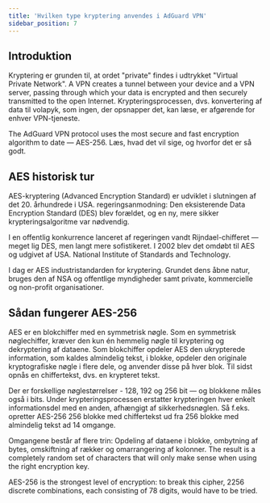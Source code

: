 ```yaml
---
title: 'Hvilken type kryptering anvendes i AdGuard VPN'
sidebar_position: 7
---
```


## Introduktion

Kryptering er grunden til, at ordet "private" findes i udtrykket "Virtual Private Network". A VPN creates a tunnel between your device and a VPN server, passing through which your data is encrypted and then securely transmitted to the open Internet. Krypteringsprocessen, dvs. konvertering af data til volapyk, som ingen, der opsnapper det, kan læse, er afgørende for enhver VPN-tjeneste.

The AdGuard VPN protocol uses the most secure and fast encryption algorithm to date — AES-256. Læs, hvad det vil sige, og hvorfor det er så godt.

## AES historisk tur

AES-kryptering (Advanced Encryption Standard) er udviklet i slutningen af det 20. århundrede i USA. regeringsanmodning: Den eksisterende Data Encryption Standard (DES) blev forældet, og en ny, mere sikker krypteringsalgoritme var nødvendig.

I en offentlig konkurrence lanceret af regeringen vandt Rijndael-chifferet — meget lig DES, men langt mere sofistikeret. I 2002 blev det omdøbt til AES og udgivet af USA. National Institute of Standards and Technology.

I dag er AES industristandarden for kryptering. Grundet dens åbne natur, bruges den af NSA og offentlige myndigheder samt private, kommercielle og non-profit organisationer.

## Sådan fungerer AES-256

AES er en blokchiffer med en symmetrisk nøgle. Som en symmetrisk nøglechiffer, kræver den kun én hemmelig nøgle til kryptering og dekryptering af dataene. Som blokchiffer opdeler AES den ukrypterede information, som kaldes almindelig tekst, i blokke, opdeler den originale kryptografiske nøgle i flere dele, og anvender disse på hver blok. Til sidst opnås en chiffertekst, dvs. en krypteret tekst.

Der er forskellige nøglestørrelser - 128, 192 og 256 bit — og blokkene måles også i bits. Under krypteringsprocessen erstatter krypteringen hver enkelt informationsdel med en anden, afhængigt af sikkerhedsnøglen. Så f.eks. opretter AES-256 256 blokke med chiffertekst ud fra 256 blokke med almindelig tekst ad 14 omgange.

Omgangene består af flere trin: Opdeling af dataene i blokke, ombytning af bytes, omskiftning af rækker og omarrangering af kolonner. The result is a completely random set of characters that will only make sense when using the right encryption key.

AES-256 is the strongest level of encryption: to break this cipher, 2256 discrete combinations, each consisting of 78 digits, would have to be tried.
